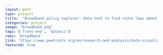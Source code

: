 ```yaml
---
layout: post
type: project
title:  "Broadband policy explorer: data tool to find state laws about broadband (PEW)"
categories: project
image: "broadband.png"
tags: ['front-end', 'dataviz']
repo: 'broadband'
link: 'https://www.pewtrusts.org/en/research-and-analysis/data-visualizations/2019/state-broadband-policy-explorer'
featured: true
---
```


